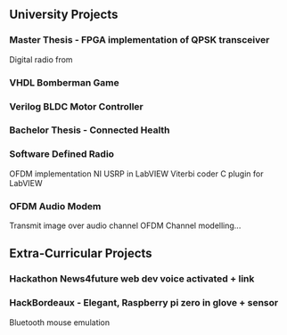 ## University Projects

### Master Thesis - FPGA implementation of QPSK transceiver
Digital radio from

### VHDL Bomberman Game

### Verilog BLDC Motor Controller

### Bachelor Thesis - Connected Health

### Software Defined Radio
OFDM implementation NI USRP in LabVIEW
Viterbi coder C plugin for LabVIEW

### OFDM Audio Modem
Transmit image over audio channel
OFDM
Channel modelling...


## Extra-Curricular Projects

### Hackathon News4future web dev voice activated + link

### HackBordeaux - Elegant, Raspberry pi zero in glove + sensor
Bluetooth mouse emulation
